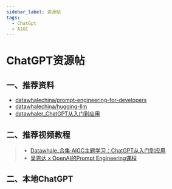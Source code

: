 ```yaml
---
sidebar_label: 资源帖
tags:
  - ChatGpt
  - AIGC
---
```

# ChatGPT资源帖

## 一、推荐资料

- [datawhalechina/prompt-engineering-for-developers](https://github.com/datawhalechina/prompt-engineering-for-developers)
- [datawhalechina/hugging-llm](https://github.com/datawhalechina/hugging-llm)
- [datawhaler_ChatGPT从入门到应用](https://datawhaler.feishu.cn/docx/MNHBdr7hqoEdNexMoi2cbYpcnTe)

## 二、推荐视频教程

> * [Datawhale_合集·AIGC主题学习：ChatGPT从入门到应用](https://space.bilibili.com/431850986/channel/collectiondetail?sid=1315092)
> * [吴恩达 x OpenAI的Prompt Engineering课程](https://space.bilibili.com/431850986/channel/collectiondetail?sid=1343514)

## 二、本地ChatGPT
